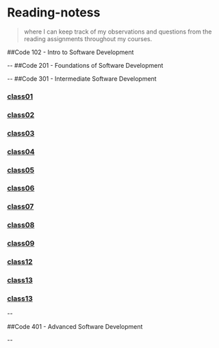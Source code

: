 # Reading-notess



> where I can keep track of my observations and questions from the reading assignments throughout my courses.


##Code 102 - Intro to Software Development

--
##Code 201 - Foundations of Software Development

--
##Code 301 - Intermediate Software Development


###  [class01](./class01.md)
###  [class02](./class02.md)
###  [class03](./class03.md)
###  [class04](./class04.md)
###  [class05](./class05.md)
###  [class06](./class06.md)
###  [class07](./class07.md)
###  [class08](./class08.md)
###  [class09](./class09.md)
###  [class12](./class12.md)
###  [class13](./class13.md)
###  [class13](./class15.md)



--

##Code 401 - Advanced Software Development

--

